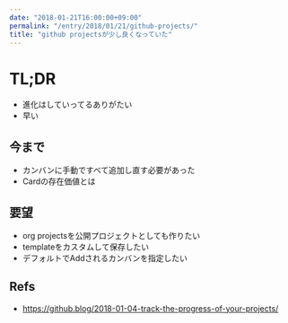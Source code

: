 ```yaml
---
date: "2018-01-21T16:00:00+09:00"
permalink: "/entry/2018/01/21/github-projects/"
title: "github projectsが少し良くなっていた"
---
```


# TL;DR

- 進化はしていってるありがたい
- 早い

## 今まで

- カンバンに手動ですべて追加し直す必要があった
- Cardの存在価値とは

## 要望

- org projectsを公開プロジェクトとしても作りたい
- templateをカスタムして保存したい
- デフォルトでAddされるカンバンを指定したい

## Refs

- <https://github.blog/2018-01-04-track-the-progress-of-your-projects/>

